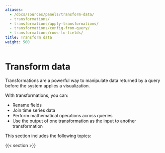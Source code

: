 ```yaml
---
aliases:
  - /docs/sources/panels/transform-data/
  - transformations/
  - transformations/apply-transformations/
  - transformations/config-from-query/
  - transformations/rows-to-fields/
title: Transform data
weight: 500
---
```


# Transform data

Transformations are a powerful way to manipulate data returned by a query before the system applies a visualization.

With transformations, you can:

- Rename fields
- Join time series data
- Perform mathematical operations across queries
- Use the output of one transformation as the input to another transformation

This section includes the following topics:

{{< section >}}
